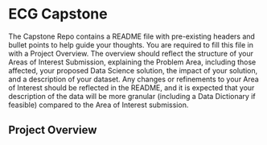 # ECG Capstone

The Capstone Repo contains a README file with pre-existing headers and bullet points to help guide your thoughts. You are required to fill this file in with a Project Overview. The overview should reflect the structure of your Areas of Interest Submission, explaining the Problem Area, including those affected, your proposed Data Science solution, the impact of your solution, and a description of your dataset. Any changes or refinements to your Area of Interest should be reflected in the README, and it is expected that your description of the data will be more granular (including a Data Dictionary if feasible) compared to the Area of Interest submission.

## Project Overview
